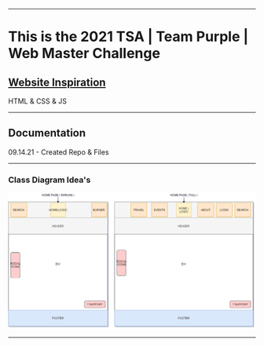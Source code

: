 ___

# This is the 2021 TSA | Team Purple | Web Master Challenge
## [Website Inspiration](https://fanxsaltlake.com/hotel-travel/#hotel)

<dl>
  <dt>HTML & CSS & JS </dt>
</dl>

___

## Documentation

09.14.21 - Created Repo & Files

___

### Class Diagram Idea's
<img src="https://raw.githubusercontent.com/ConstantineLinardakis/TSA-Webmaster-Challenge/main/doc/Website%20Diagrams.png">

___
